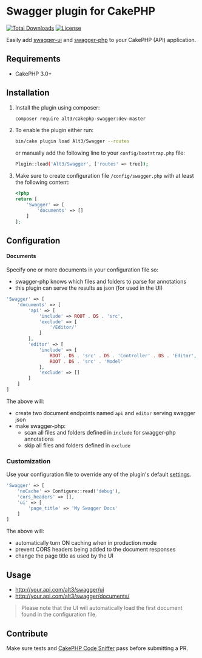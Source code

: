 # Swagger plugin for CakePHP

[![Total Downloads](https://img.shields.io/packagist/dt/alt3/cakephp-swagger.svg?style=flat-square)](https://packagist.org/packages/alt3/cakephp-swagger)
[![License](https://img.shields.io/badge/license-MIT-blue.svg?style=flat-square)](LICENSE.txt)

Easily add [swagger-ui](https://github.com/swagger-api/swagger-ui) and
[swagger-php](https://github.com/zircote/swagger-php) to your CakePHP (API) application.

## Requirements

* CakePHP 3.0+

## Installation

1. Install the plugin using composer:

    ```bash
    composer require alt3/cakephp-swagger:dev-master
    ```

2. To enable the plugin either run:

    ```bash
    bin/cake plugin load Alt3/Swagger --routes
    ```

    or manually add the following line to your `config/bootstrap.php` file:

    ```bash
    Plugin::load('Alt3/Swagger', ['routes' => true]);
    ```

3. Make sure to create configuration file `/config/swagger.php` with at least
the following content:

    ```php
    <?php
    return [
        'Swagger' => [
            'documents' => []
        ]
    ];
    ```

## Configuration

#### Documents

Specify one or more documents in your configuration file so:

 - swagger-php knows which files and folders to parse for annotations
 - this plugin can serve the results as json (for used in the UI)

```php
'Swagger' => [
    'documents' => [
        'api' => [
            'include' => ROOT . DS . 'src',
            'exclude' => [
                '/Editor/'
            ]
        ],
        'editor' => [
            'include' => [
                ROOT . DS . 'src' . DS . 'Controller' . DS . 'Editor',
                ROOT . DS . 'src' . 'Model'
            ],
            'exclude' => []
        ]
    ]
]
```

The above will:

- create two document endpoints named `api` and `editor` serving swagger json
- make swagger-php:
    - scan all files and folders defined in `include` for swagger-php annotations
    - skip all files and folders defined in `exclude`

### Customization

Use your configuration file to override any of the plugin's default
[settings](https://github.com/alt3/cakephp-swagger/blob/master/src/Controller/AppController.php#L25).

```php
'Swagger' => [
    'noCache' => Configure::read('debug'),
    'cors_headers' => [],
    'ui' => [
        'page_title' => 'My Swagger Docs'
    ]
]
```

The above will:
- automatically turn ON caching when in production mode
- prevent CORS headers being added to the document responses
- change the page title as used by the UI


## Usage

- http://your.api.com/alt3/swagger/ui
- http://your.api.com/alt3/swagger/documents/<document-endpoint>

> Please note that the UI will automatically load the first document found
> in the configuration file.

## Contribute

Make sure tests and
[CakePHP Code Sniffer](https://github.com/cakephp/cakephp-codesniffer)
pass before submitting a PR.
